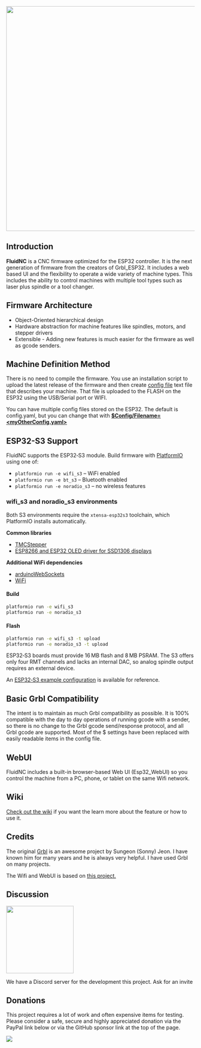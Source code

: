 <img src="https://github.com/bdring/FluidNC/wiki/images/logos/FluidNC.svg" width="600">

## Introduction

**FluidNC** is a CNC firmware optimized for the ESP32 controller. It is the next generation of firmware from the creators of Grbl_ESP32. It includes a web based UI and the flexibility to operate a wide variety of machine types. This includes the ability to control machines with multiple tool types such as laser plus spindle or a tool changer.  

## Firmware Architecture

- Object-Oriented hierarchical design
- Hardware abstraction for machine features like spindles, motors, and stepper drivers
- Extensible - Adding new features is much easier for the firmware as well as gcode senders.

## Machine Definition Method

There is no need to compile the firmware. You use an installation script to upload the latest release of the firmware and then create [config file](http://wiki.fluidnc.com/en/config/overview) text file that describes your machine.  That file is uploaded to the FLASH on the ESP32 using the USB/Serial port or WIFI.

You can have multiple config files stored on the ESP32. The default is config.yaml, but you can change that with [**$Config/Filename=<myOtherConfig.yaml>**](http://wiki.fluidnc.com/en/features/commands_and_settings#config_filename)

## ESP32-S3 Support

FluidNC supports the ESP32‑S3 module. Build firmware with [PlatformIO](https://platformio.org/) using one of:

- `platformio run -e wifi_s3` – WiFi enabled
- `platformio run -e bt_s3` – Bluetooth enabled
- `platformio run -e noradio_s3` – no wireless features

### wifi_s3 and noradio_s3 environments

Both S3 environments require the `xtensa-esp32s3` toolchain, which PlatformIO installs automatically.

**Common libraries**

- [TMCStepper](https://github.com/teemuatlut/TMCStepper)
- [ESP8266 and ESP32 OLED driver for SSD1306 displays](https://github.com/ThingPulse/esp8266-oled-ssd1306)

**Additional WiFi dependencies**

- [arduinoWebSockets](https://github.com/MitchBradley/arduinoWebSockets)
- [WiFi](https://github.com/MitchBradley/WiFi)

#### Build

```bash
platformio run -e wifi_s3
platformio run -e noradio_s3
```

#### Flash

```bash
platformio run -e wifi_s3 -t upload
platformio run -e noradio_s3 -t upload
```

ESP32‑S3 boards must provide 16 MB flash and 8 MB PSRAM. The S3 offers only four RMT channels and lacks an internal DAC, so analog spindle output requires an external device.

An [ESP32‑S3 example configuration](https://github.com/bdring/fluidnc-config-files/blob/main/official/esp32-s3-example.yaml) is available for reference.

## Basic Grbl Compatibility

The intent is to maintain as much Grbl compatibility as possible. It is 100% compatible with the day to day operations of running gcode with a sender, so there is no change to the Grbl gcode send/response protocol, and all Grbl gcode are supported. Most of the $ settings have been replaced with easily readable items in the config file.


## WebUI

FluidNC includes a built-in browser-based Web UI (Esp32_WebUI) so you control the machine from a PC, phone, or tablet on the same Wifi network.

## Wiki

[Check out the wiki](http://wiki.fluidnc.com) if you want the learn more about the feature or how to use it.

## Credits

The original [Grbl](https://github.com/gnea/grbl) is an awesome project by Sungeon (Sonny) Jeon. I have known him for many years and he is always very helpful. I have used Grbl on many projects.

The Wifi and WebUI is based on [this project.](https://github.com/luc-github/ESP3D-WEBUI)  

## Discussion

<img src="http://wiki.fluidnc.com/discord-logo_trans.png" width="180">

We have a Discord server for the development this project. Ask for an invite


## Donations

This project requires a lot of work and often expensive items for testing. Please consider a safe, secure and highly appreciated donation via the PayPal link below or via the GitHub sponsor link at the top of the page.

[![](https://www.paypalobjects.com/en_US/i/btn/btn_donateCC_LG.gif)](https://www.paypal.com/donate/?hosted_button_id=8DYLB6ZYYDG7Y)
